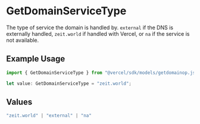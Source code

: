 # GetDomainServiceType

The type of service the domain is handled by. `external` if the DNS is externally handled, `zeit.world` if handled with Vercel, or `na` if the service is not available.

## Example Usage

```typescript
import { GetDomainServiceType } from "@vercel/sdk/models/getdomainop.js";

let value: GetDomainServiceType = "zeit.world";
```

## Values

```typescript
"zeit.world" | "external" | "na"
```